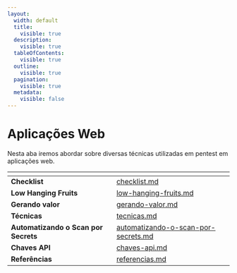 ```yaml
---
layout:
  width: default
  title:
    visible: true
  description:
    visible: true
  tableOfContents:
    visible: true
  outline:
    visible: true
  pagination:
    visible: true
  metadata:
    visible: false
---
```


# Aplicações Web

Nesta aba iremos abordar sobre diversas técnicas utilizadas em pentest em aplicações web.



<table data-view="cards"><thead><tr><th></th><th data-hidden data-card-target data-type="content-ref"></th></tr></thead><tbody><tr><td><strong>Checklist</strong></td><td><a href="checklist.md">checklist.md</a></td></tr><tr><td><strong>Low Hanging Fruits</strong></td><td><a href="low-hanging-fruits.md">low-hanging-fruits.md</a></td></tr><tr><td><strong>Gerando valor</strong></td><td><a href="gerando-valor.md">gerando-valor.md</a></td></tr><tr><td><strong>Técnicas</strong></td><td><a href="tecnicas.md">tecnicas.md</a></td></tr><tr><td><strong>Automatizando o Scan por Secrets</strong></td><td><a href="automatizando-o-scan-por-secrets.md">automatizando-o-scan-por-secrets.md</a></td></tr><tr><td><strong>Chaves API</strong></td><td><a href="../api/chaves-api.md">chaves-api.md</a></td></tr><tr><td><strong>Referências</strong></td><td><a href="referencias.md">referencias.md</a></td></tr></tbody></table>




